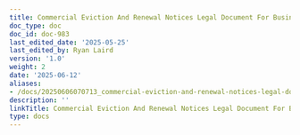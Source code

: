 ```yaml
---
title: Commercial Eviction And Renewal Notices Legal Document For Business
doc_type: doc
doc_id: doc-983
last_edited_date: '2025-05-25'
last_edited_by: Ryan Laird
version: '1.0'
weight: 2
date: '2025-06-12'
aliases:
- /docs/20250606070713_commercial-eviction-and-renewal-notices-legal-document-for-business_1_1/
description: ''
linkTitle: Commercial Eviction And Renewal Notices Legal Document For Business
type: docs
---
```


